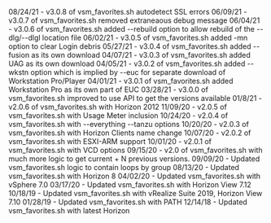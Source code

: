 08/24/21 - v3.0.8 of vsm_favorites.sh autodetect SSL errors
06/09/21 - v3.0.7 of vsm_favorites.sh removed extraneaous debug message
06/04/21 - v3.0.6 of vsm_favorites.sh added --rebuild option to allow rebuild of the --dlg/--dlgl location file
06/02/21 - v3.0.5 of vsm_favorites.sh added -mn option to clear Login debris
05/27/21 - v3.0.4 of vsm_favorites.sh added --fusion as its own download
04/07/21 - v3.0.3 of vsm_favorites.sh added UAG as its own download
04/05/21 - v3.0.2 of vsm_favorites.sh added --wkstn option which is implied by --euc for separate download of Workstation Pro/Player
04/01/21 - v3.0.1 of vsm_favorites.sh added Workstation Pro as its own part of EUC
03/28/21 - v3.0.0 of vsm_favorites.sh improved to use API to get the versions available
01/8/21 - v2.0.6 of vsm_favorites.sh with Horizon 2012
11/09/20 - v2.0.5 of vsm_favorites.sh with Usage Meter inclusion
10/24/20 - v2.0.4 of vsm_favorites.sh with --everything --tanzu options
10/20/20 - v2.0.3 of vsm_favorites.sh with Horizon Clients name change
10/07/20 - v2.0.2 of vsm_favorites.sh with ESXI-ARM support
10/01/20 - v2.0.1 of vsm_favorites.sh with VCD options
09/15/20 - v2.0 of vsm_favorites.sh with much more logic to get current +
N previous versions.
09/09/20 - Updated vsm_favorites.sh logic to contain loops by group
08/13/20 - Updated vsm_favorites.sh with Horizon 8
04/02/20 - Updated vsm_favorites.sh with vSphere 7.0
03/17/20 - Updated vsm_favorites.sh with Horizon View 7.12
10/18/19 - Updated vsm_favorites.sh with vRealize Suite 2019, Horizon View 7.10
01/28/19 - Updated vsm_favorites.sh with PATH
12/14/18 - Updated vsm_favorites.sh with latest Horizon
